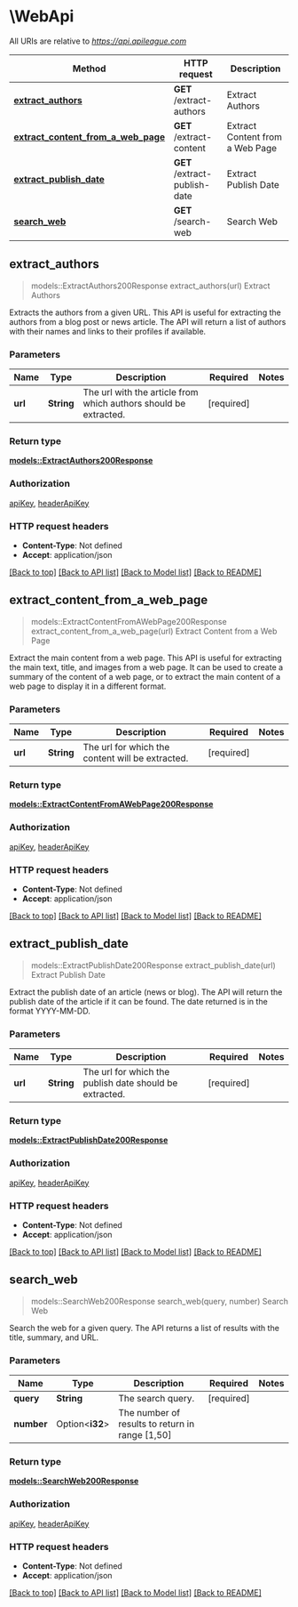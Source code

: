 # \WebApi

All URIs are relative to *https://api.apileague.com*

Method | HTTP request | Description
------------- | ------------- | -------------
[**extract_authors**](WebApi.md#extract_authors) | **GET** /extract-authors | Extract Authors
[**extract_content_from_a_web_page**](WebApi.md#extract_content_from_a_web_page) | **GET** /extract-content | Extract Content from a Web Page
[**extract_publish_date**](WebApi.md#extract_publish_date) | **GET** /extract-publish-date | Extract Publish Date
[**search_web**](WebApi.md#search_web) | **GET** /search-web | Search Web



## extract_authors

> models::ExtractAuthors200Response extract_authors(url)
Extract Authors

Extracts the authors from a given URL. This API is useful for extracting the authors from a blog post or news article. The API will return a list of authors with their names and links to their profiles if available.

### Parameters


Name | Type | Description  | Required | Notes
------------- | ------------- | ------------- | ------------- | -------------
**url** | **String** | The url with the article from which authors should be extracted. | [required] |

### Return type

[**models::ExtractAuthors200Response**](extractAuthors_200_response.md)

### Authorization

[apiKey](../README.md#apiKey), [headerApiKey](../README.md#headerApiKey)

### HTTP request headers

- **Content-Type**: Not defined
- **Accept**: application/json

[[Back to top]](#) [[Back to API list]](../README.md#documentation-for-api-endpoints) [[Back to Model list]](../README.md#documentation-for-models) [[Back to README]](../README.md)


## extract_content_from_a_web_page

> models::ExtractContentFromAWebPage200Response extract_content_from_a_web_page(url)
Extract Content from a Web Page

Extract the main content from a web page. This API is useful for extracting the main text, title, and images from a web page. It can be used to create a summary of the content of a web page, or to extract the main content of a web page to display it in a different format.

### Parameters


Name | Type | Description  | Required | Notes
------------- | ------------- | ------------- | ------------- | -------------
**url** | **String** | The url for which the content will be extracted. | [required] |

### Return type

[**models::ExtractContentFromAWebPage200Response**](extractContentFromAWebPage_200_response.md)

### Authorization

[apiKey](../README.md#apiKey), [headerApiKey](../README.md#headerApiKey)

### HTTP request headers

- **Content-Type**: Not defined
- **Accept**: application/json

[[Back to top]](#) [[Back to API list]](../README.md#documentation-for-api-endpoints) [[Back to Model list]](../README.md#documentation-for-models) [[Back to README]](../README.md)


## extract_publish_date

> models::ExtractPublishDate200Response extract_publish_date(url)
Extract Publish Date

Extract the publish date of an article (news or blog). The API will return the publish date of the article if it can be found. The date returned is in the format YYYY-MM-DD.

### Parameters


Name | Type | Description  | Required | Notes
------------- | ------------- | ------------- | ------------- | -------------
**url** | **String** | The url for which the publish date should be extracted. | [required] |

### Return type

[**models::ExtractPublishDate200Response**](extractPublishDate_200_response.md)

### Authorization

[apiKey](../README.md#apiKey), [headerApiKey](../README.md#headerApiKey)

### HTTP request headers

- **Content-Type**: Not defined
- **Accept**: application/json

[[Back to top]](#) [[Back to API list]](../README.md#documentation-for-api-endpoints) [[Back to Model list]](../README.md#documentation-for-models) [[Back to README]](../README.md)


## search_web

> models::SearchWeb200Response search_web(query, number)
Search Web

Search the web for a given query. The API returns a list of results with the title, summary, and URL.

### Parameters


Name | Type | Description  | Required | Notes
------------- | ------------- | ------------- | ------------- | -------------
**query** | **String** | The search query. | [required] |
**number** | Option<**i32**> | The number of results to return in range [1,50] |  |

### Return type

[**models::SearchWeb200Response**](searchWeb_200_response.md)

### Authorization

[apiKey](../README.md#apiKey), [headerApiKey](../README.md#headerApiKey)

### HTTP request headers

- **Content-Type**: Not defined
- **Accept**: application/json

[[Back to top]](#) [[Back to API list]](../README.md#documentation-for-api-endpoints) [[Back to Model list]](../README.md#documentation-for-models) [[Back to README]](../README.md)

